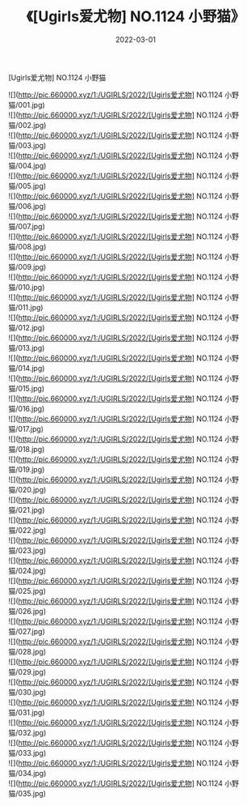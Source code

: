 ﻿---
layout: post
title:  《[Ugirls爱尤物] NO.1124 小野猫》
date:   2022-03-01
img: http://pic.660000.xyz/1:/UGIRLS/2022/[Ugirls爱尤物] NO.1124 小野猫/000.jpg
categories: [美女, 清纯, 唯美]
---

[Ugirls爱尤物] NO.1124 小野猫

 ![](http://pic.660000.xyz/1:/UGIRLS/2022/[Ugirls爱尤物] NO.1124 小野猫/001.jpg) <br>![](http://pic.660000.xyz/1:/UGIRLS/2022/[Ugirls爱尤物] NO.1124 小野猫/002.jpg) <br>![](http://pic.660000.xyz/1:/UGIRLS/2022/[Ugirls爱尤物] NO.1124 小野猫/003.jpg) <br>![](http://pic.660000.xyz/1:/UGIRLS/2022/[Ugirls爱尤物] NO.1124 小野猫/004.jpg) <br>![](http://pic.660000.xyz/1:/UGIRLS/2022/[Ugirls爱尤物] NO.1124 小野猫/005.jpg) <br>![](http://pic.660000.xyz/1:/UGIRLS/2022/[Ugirls爱尤物] NO.1124 小野猫/006.jpg) <br>![](http://pic.660000.xyz/1:/UGIRLS/2022/[Ugirls爱尤物] NO.1124 小野猫/007.jpg) <br>![](http://pic.660000.xyz/1:/UGIRLS/2022/[Ugirls爱尤物] NO.1124 小野猫/008.jpg) <br>![](http://pic.660000.xyz/1:/UGIRLS/2022/[Ugirls爱尤物] NO.1124 小野猫/009.jpg) <br>![](http://pic.660000.xyz/1:/UGIRLS/2022/[Ugirls爱尤物] NO.1124 小野猫/010.jpg) <br>![](http://pic.660000.xyz/1:/UGIRLS/2022/[Ugirls爱尤物] NO.1124 小野猫/011.jpg) <br>![](http://pic.660000.xyz/1:/UGIRLS/2022/[Ugirls爱尤物] NO.1124 小野猫/012.jpg) <br>![](http://pic.660000.xyz/1:/UGIRLS/2022/[Ugirls爱尤物] NO.1124 小野猫/013.jpg) <br>![](http://pic.660000.xyz/1:/UGIRLS/2022/[Ugirls爱尤物] NO.1124 小野猫/014.jpg) <br>![](http://pic.660000.xyz/1:/UGIRLS/2022/[Ugirls爱尤物] NO.1124 小野猫/015.jpg) <br>![](http://pic.660000.xyz/1:/UGIRLS/2022/[Ugirls爱尤物] NO.1124 小野猫/016.jpg) <br>![](http://pic.660000.xyz/1:/UGIRLS/2022/[Ugirls爱尤物] NO.1124 小野猫/017.jpg) <br>![](http://pic.660000.xyz/1:/UGIRLS/2022/[Ugirls爱尤物] NO.1124 小野猫/018.jpg) <br>![](http://pic.660000.xyz/1:/UGIRLS/2022/[Ugirls爱尤物] NO.1124 小野猫/019.jpg) <br>![](http://pic.660000.xyz/1:/UGIRLS/2022/[Ugirls爱尤物] NO.1124 小野猫/020.jpg) <br>![](http://pic.660000.xyz/1:/UGIRLS/2022/[Ugirls爱尤物] NO.1124 小野猫/021.jpg) <br>![](http://pic.660000.xyz/1:/UGIRLS/2022/[Ugirls爱尤物] NO.1124 小野猫/022.jpg) <br>![](http://pic.660000.xyz/1:/UGIRLS/2022/[Ugirls爱尤物] NO.1124 小野猫/023.jpg) <br>![](http://pic.660000.xyz/1:/UGIRLS/2022/[Ugirls爱尤物] NO.1124 小野猫/024.jpg) <br>![](http://pic.660000.xyz/1:/UGIRLS/2022/[Ugirls爱尤物] NO.1124 小野猫/025.jpg) <br>![](http://pic.660000.xyz/1:/UGIRLS/2022/[Ugirls爱尤物] NO.1124 小野猫/026.jpg) <br>![](http://pic.660000.xyz/1:/UGIRLS/2022/[Ugirls爱尤物] NO.1124 小野猫/027.jpg) <br>![](http://pic.660000.xyz/1:/UGIRLS/2022/[Ugirls爱尤物] NO.1124 小野猫/028.jpg) <br>![](http://pic.660000.xyz/1:/UGIRLS/2022/[Ugirls爱尤物] NO.1124 小野猫/029.jpg) <br>![](http://pic.660000.xyz/1:/UGIRLS/2022/[Ugirls爱尤物] NO.1124 小野猫/030.jpg) <br>![](http://pic.660000.xyz/1:/UGIRLS/2022/[Ugirls爱尤物] NO.1124 小野猫/031.jpg) <br>![](http://pic.660000.xyz/1:/UGIRLS/2022/[Ugirls爱尤物] NO.1124 小野猫/032.jpg) <br>![](http://pic.660000.xyz/1:/UGIRLS/2022/[Ugirls爱尤物] NO.1124 小野猫/033.jpg) <br>![](http://pic.660000.xyz/1:/UGIRLS/2022/[Ugirls爱尤物] NO.1124 小野猫/034.jpg) <br>![](http://pic.660000.xyz/1:/UGIRLS/2022/[Ugirls爱尤物] NO.1124 小野猫/035.jpg) <br>